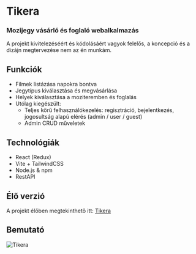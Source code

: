 # Tikera
### Mozijegy vásárló és foglaló webalkalmazás
A projekt kivitelezéséért és kódolásáért vagyok felelős, a koncepció és a dizájn megtervezése nem az én munkám.
## Funkciók 
- Filmek listázása napokra bontva
- Jegytípus kiválasztása és megvásárlása
- Helyek kiválasztása a moziteremben és foglalás
- Utólag kiegészült:
  - Teljes körű felhasználókezelés: regisztráció, bejelentkezés, jogosultság alapú elérés (admin / user / guest)
  - Admin CRUD műveletek
## Technológiák
- React (Redux)
- Vite + TailwindCSS
- Node.js & npm
- RestAPI
## Élő verzió
A projekt élőben megtekinthető itt: [Tikera](https://tikera-eight.vercel.app)
## Bemutató
![Tikera](https://github.com/nlaurablanka/assets/blob/main/Tikera.gif)
